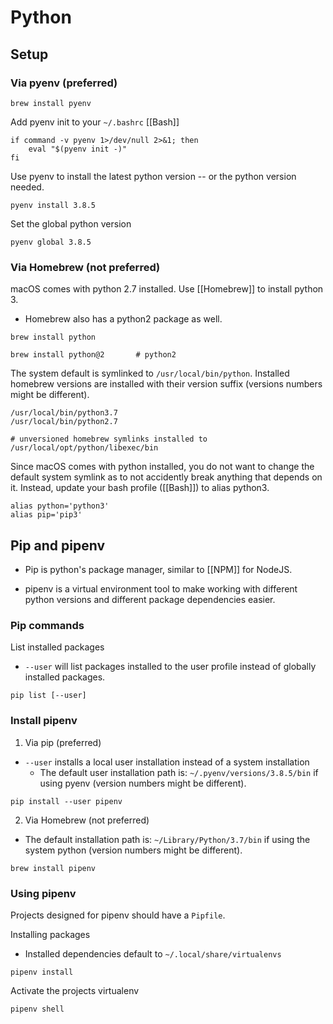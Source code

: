 Python
============

Setup
---------------------

### Via pyenv (preferred)
```
brew install pyenv
```

Add pyenv init to your `~/.bashrc` [[Bash]]
```
if command -v pyenv 1>/dev/null 2>&1; then
    eval "$(pyenv init -)"
fi
```

Use pyenv to install the latest python version -- or the python version needed.
```
pyenv install 3.8.5
```

Set the global python version
```
pyenv global 3.8.5
```

### Via Homebrew (not preferred)

macOS comes with python 2.7 installed. Use [[Homebrew]] to install python 3.
- Homebrew also has a python2 package as well.
```
brew install python

brew install python@2		# python2
```

The system default is symlinked to `/usr/local/bin/python`.
Installed homebrew versions are installed with their version suffix (versions numbers might be different).
```
/usr/local/bin/python3.7
/usr/local/bin/python2.7

# unversioned homebrew symlinks installed to
/usr/local/opt/python/libexec/bin
```

Since macOS comes with python installed, you do not want to change the default system symlink as to not accidently break anything that depends on it.
Instead, update your bash profile ([[Bash]]) to alias python3.
```
alias python='python3'
alias pip='pip3'
```

Pip and pipenv
--------------------
- Pip is python's package manager, similar to [[NPM]] for NodeJS.

- pipenv is a virtual environment tool to make working with different python versions and different package dependencies easier.

### Pip commands
List installed packages
- `--user` will list packages installed to the user profile instead of globally installed packages.
```
pip list [--user]
```

### Install pipenv

1. Via pip (preferred)
- `--user` installs a local user installation instead of a system installation
	- The default user installation path is: `~/.pyenv/versions/3.8.5/bin` if using pyenv (version numbers might be different).

```
pip install --user pipenv
```

2. Via Homebrew (not preferred)
- The default installation path is: `~/Library/Python/3.7/bin` if using the system python (version numbers might be different).

```
brew install pipenv
```

### Using pipenv
Projects designed for pipenv should have a `Pipfile`.

Installing packages
- Installed dependencies default to `~/.local/share/virtualenvs`
```
pipenv install
```

Activate the projects virtualenv
```
pipenv shell
```










